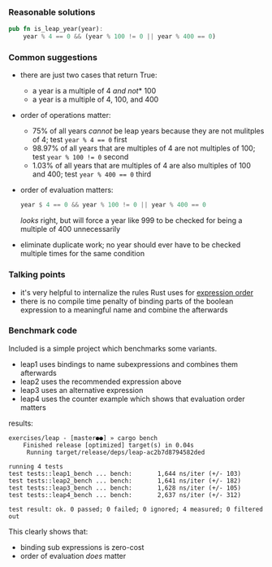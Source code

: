 ### Reasonable solutions

```rust
pub fn is_leap_year(year):
    year % 4 == 0 && (year % 100 != 0 || year % 400 == 0)
```

### Common suggestions
- there are just two cases that return True:
  - a year is a multiple of 4 *and not** 100
  - a year is a multiple of 4, 100, and 400
- order of operations matter:
  - 75% of all years *cannot* be leap years because they are not mulitples of 4;
    test `year % 4 == 0` first
  - 98.97% of all years that are multiples of 4 are not multiples of 100; test
    `year % 100 != 0` second
  - 1.03% of all years that are multiples of 4 are also multiples of 100 and
    400; test `year % 400 == 0` third
- order of evaluation matters:

  ```rust
  year $ 4 == 0 && year % 100 != 0 || year % 400 == 0
  ```

  _looks_ right, but will force a year like 999 to be checked for being a
  multiple of 400 unnecessarily
- eliminate duplicate work; no year should ever have to be checked multiple
  times for the same condition

### Talking points
- it's very helpful to internalize the rules Rust uses for [expression
  order](https://doc.rust-lang.org/reference/expressions.html#expression-precedence)
- there is no compile time penalty of binding parts of the boolean expression to
  a meaningful name and combine the afterwards

### Benchmark code

Included is a simple project which benchmarks some variants.

- leap1 uses bindings to name subexpressions and combines them afterwards
- leap2 uses the recommended expression above
- leap3 uses an alternative expression
- leap4 uses the counter example which shows that evaluation order matters

results:

```shell
exercises/leap - [master●●] » cargo bench
    Finished release [optimized] target(s) in 0.04s
     Running target/release/deps/leap-ac2b7d8794582ded

running 4 tests
test tests::leap1_bench ... bench:       1,644 ns/iter (+/- 103)
test tests::leap2_bench ... bench:       1,641 ns/iter (+/- 182)
test tests::leap3_bench ... bench:       1,628 ns/iter (+/- 105)
test tests::leap4_bench ... bench:       2,637 ns/iter (+/- 312)

test result: ok. 0 passed; 0 failed; 0 ignored; 4 measured; 0 filtered out
```

This clearly shows that:
- binding sub expressions is zero-cost
- order of evaluation *does* matter
